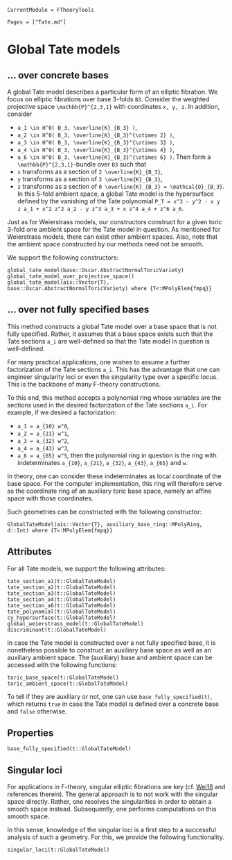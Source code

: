 ```@meta
CurrentModule = FTheoryTools
```

```@contents
Pages = ["Tate.md"]
```

# Global Tate models

## ... over concrete bases

A global Tate model describes a particular form of an elliptic fibration.
We focus on elliptic fibrations over base 3-folds ``B3``. Consider
the weighted projective space ``\mathbb{P}^{2,3,1}`` with coordinates
``x, y, z``. In addition, consider
- ``a_1 \in H^0( B_3, \overline{K}_{B_3} )``,
- ``a_2 \in H^0( B_3, \overline{K}_{B_3}^{\otimes 2} )``,
- ``a_3 \in H^0( B_3, \overline{K}_{B_3}^{\otimes 3} )``,
- ``a_4 \in H^0( B_3, \overline{K}_{B_3}^{\otimes 4} )``,
- ``a_6 \in H^0( B_3, \overline{K}_{B_3}^{\otimes 6} )``.
Then form a ``\mathbb{P}^{2,3,1}``-bundle over ``B3`` such that
- ``x`` transforms as a section of ``2 \overline{K}_{B_3}``,
- ``y`` transforms as a section of ``3 \overline{K}_{B_3}``,
- ``z`` transforms as a section of ``0 \overline{K}_{B_3} = \mathcal{O}_{B_3}``.
In this 5-fold ambient space, a global Tate model is the hypersurface defined
by the vanishing of the Tate polynomial
``P_T = x^3 - y^2 - x y z a_1 + x^2 z^2 a_2 - y z^3 a_3 + x z^4 a_4 + z^6 a_6``.

Just as for Weierstrass models, our constructors construct for a given
toric 3-fold one ambient space for the Tate model in question. As mentioned
for Weierstrass models, there can exist other ambient spaces. Also, note that
the ambient space constructed by our methods need not be smooth.

We support the following constructors:
```@docs
global_tate_model(base::Oscar.AbstractNormalToricVariety)
global_tate_model_over_projective_space()
global_tate_model(ais::Vector{T}, base::Oscar.AbstractNormalToricVariety) where {T<:MPolyElem{fmpq}}
```

## ... over not fully specified bases

This method constructs a global Tate model over a base space that is not
fully specified. Rather, it assumes that a base space exists such that
the Tate sections ``a_i`` are well-defined so that the Tate model in
question is well-defined.

For many practical applications, one wishes to assume a further factorization
of the Tate sections ``a_i``. This has the advantage that one can engineer
singularity loci or even the singularity type over a specific locus. This is
the backbone of many F-theory constructions.

To this end, this method accepts a polynomial ring whose variables are the sections
used in the desired factorization of the Tate sections ``a_i``. For example, if we
desired a factorization:
- ``a_1 = a_{10} w^0``,
- ``a_2 = a_{21} w^1``,
- ``a_3 = a_{32} w^2``,
- ``a_4 = a_{43} w^3``,
- ``a_6 = a_{65} w^5``,
then the polynomial ring in question is the ring with indeterminates
``a_{10}``, ``a_{21}``, ``a_{32}``, ``a_{43}``, ``a_{65}`` and ``w``.

In theory, one can consider these indeterminates as local coordinate of the base space.
For the computer implementation, this ring will therefore serve as the coordinate
ring of an auxiliary toric base space, namely an affine space with those coordinates.

Such geometries can be constructed with the following constructor:
```@docs
GlobalTateModel(ais::Vector{T}, auxiliary_base_ring::MPolyRing, d::Int) where {T<:MPolyElem{fmpq}}
```


## Attributes

For all Tate models, we support the following attributes:
```@docs
tate_section_a1(t::GlobalTateModel)
tate_section_a2(t::GlobalTateModel)
tate_section_a3(t::GlobalTateModel)
tate_section_a4(t::GlobalTateModel)
tate_section_a6(t::GlobalTateModel)
tate_polynomial(t::GlobalTateModel)
cy_hypersurface(t::GlobalTateModel)
global_weierstrass_model(t::GlobalTateModel)
discriminant(t::GlobalTateModel)
```
In case the Tate model is constructed over a not fully specified base, it is
nonetheless possible to construct an auxiliary base space as well as an
auxiliary ambient space. The (auxiliary) base and ambient space can
be accessed with the following functions:
```@docs
toric_base_space(t::GlobalTateModel)
toric_ambient_space(t::GlobalTateModel)
```
To tell if they are auxiliary or not, one can use `base_fully_specified(t)`,
which returns `true` in case the Tate model is defined over a concrete base and
`false` otherwise.


## Properties

```@docs
base_fully_specified(t::GlobalTateModel)
```

## Singular loci

For applications in F-theory, singular elliptic fibrations are key
(cf. [Wei18](@cite) and references therein). The general approach is
to not work with the singular space directly. Rather, one resolves
the singularities in order to obtain a smooth space instead.
Subsequently, one performs computations on this smooth space.

In this sense, knowledge of the singular loci is a first step to
a successful analysis of such a geometry. For this, we provide
the following functionality.
```@docs
singular_loci(t::GlobalTateModel)
```
